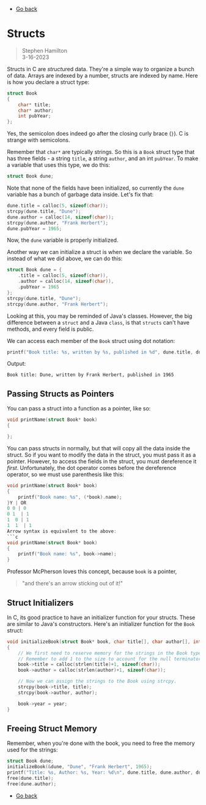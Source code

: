 - [Go back](README.md)

# Structs
> Stephen Hamilton  
> 3-16-2023

Structs in C are *struct*ured data.
They're a simple way to organize a bunch of data.
Arrays are indexed by a number, structs are indexed by name.
Here is how you declare a struct type:
```c
struct Book
{
    char* title;
    char* author;
    int pubYear;
};
```
Yes, the semicolon does indeed go after the closing curly brace (`}`).
C is strange with semicolons.

Remember that `char*` are typically strings.
So this is a `Book` struct type that has three fields -
a string `title`, a string `author`, and an int `pubYear`.
To make a variable that uses this type, we do this:
```c
struct Book dune;
```
Note that none of the fields have been initialized,
so currently the `dune` variable has a bunch of garbage data inside.
Let's fix that:
```c
dune.title = calloc(5, sizeof(char));
strcpy(dune.title, "Dune");
dune.author = calloc(14, sizeof(char));
strcpy(dune.author, "Frank Herbert");
dune.pubYear = 1965;
```
Now, the `dune` variable is properly initialized.

Another way we can initialize a struct is when we declare the variable.
So instead of what we did above, we can do this:
```c
struct Book dune = {
    .title = calloc(5, sizeof(char)),
    .author = calloc(14, sizeof(char)),
    .pubYear = 1965
};
strcpy(dune.title, "Dune");
strcpy(dune.author, "Frank Herbert");
```

Looking at this, you may be reminded of Java's classes.
However, the big difference between a `struct` and a Java `class`,
is that `structs` can't have methods, and every field is public.

We can access each member of the `Book` struct using dot notation:
```c
printf("Book title: %s, written by %s, published in %d", dune.title, dune.author, dune.pubYear);
```
Output:
```
Book title: Dune, written by Frank Herbert, published in 1965
```

## Passing Structs as Pointers
You can pass a struct into a function as a pointer, like so:
```c
void printName(struct Book* book)
{

};
```
You can pass structs in normally, but that will copy all the data inside the struct.
So if you want to modify the data in the struct, you must pass it as a pointer.
However, to access the fields in the struct, you must dereference it *first*.
Unfortunately, the dot operator comes before the dereference operator,
so we must use parenthesis like this:
```c
void printName(struct Book* book)
{
    printf("Book name: %s", (*book).name);
}Y | OR
0 0 | 0
0 1  | 1
1  0 | 1
1  1  | 1
Arrow syntax is equivalent to the above:
```c
void printName(struct Book* book)
{
    printf("Book name: %s", book->name);
}
```
Professor McPherson loves this concept, because `book` is a pointer,
> "and there's an arrow sticking out of it!"

## Struct Initializers
In C, its good practice to have an initializer function for your structs.
These are similar to Java's constructors.
Here's an initializer function for the `Book` struct:
```c
void initializeBook(struct Book* book, char title[], char author[], int year)
{
    // We first need to reserve memory for the strings in the Book type.
    // Remember to add 1 to the size to account for the null terminator!
    book->title = calloc(strlen(title)+1, sizeof(char));
    book->author = calloc(strlen(author)+1, sizeof(char));

    // Now we can assign the strings to the Book using strcpy.
    strcpy(book->title, title);
    strcpy(book->author, author);

    book->year = year;
}
```

## Freeing Struct Memory
Remember, when you're done with the book,
you need to free the memory used for the strings:
```c
struct Book dune;
initializeBook(&dune, "Dune", "Frank Herbert", 1965);
printf("Title: %s, Author: %s, Year: %d\n", dune.title, dune.author, dune.year);
free(dune.title);
free(dune.author);
```

- [Go back](README.md)
